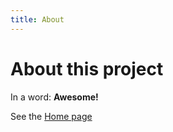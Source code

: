 ```yaml
---
title: About
---
```


# About this project

In a word: **Awesome!**

See the [Home page](README.md)
